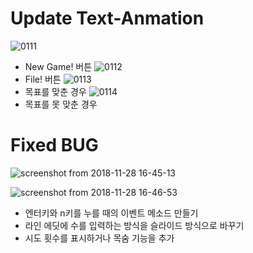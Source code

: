 # Update Text-Anmation

![0111](https://user-images.githubusercontent.com/31983961/49874211-42c09400-fe61-11e8-89b2-f56746ca9661.gif)
* New Game! 버튼
![0112](https://user-images.githubusercontent.com/31983961/49874212-43592a80-fe61-11e8-906e-0b0788634d5f.gif)
* File! 버튼
![0113](https://user-images.githubusercontent.com/31983961/49874214-43592a80-fe61-11e8-80ff-afd84fec1577.gif)
* 목표를 맞춘 경우
![0114](https://user-images.githubusercontent.com/31983961/49874216-43592a80-fe61-11e8-8829-23ae21a9f8cf.gif)
* 목표를 못 맞춘 경우


# Fixed BUG

![screenshot from 2018-11-28 16-45-13](https://user-images.githubusercontent.com/31983961/49137493-ecffce00-f32f-11e8-8658-aa33fc09c76c.png)

![screenshot from 2018-11-28 16-46-53](https://user-images.githubusercontent.com/31983961/49137495-ed986480-f32f-11e8-9b0d-0ba80fe9b33b.png)

* 엔터키와 n키를 누를 때의 이벤트 메소드 만들기
* 라인 에딧에 수를 입력하는 방식을 슬라이드 방식으로 바꾸기
* 시도 횟수를 표시하거나 목숨 기능을 추가